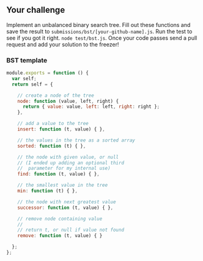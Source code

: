 ## Your challenge

Implement an unbalanced binary search tree. Fill out these functions
and save the result to `submissions/bst/[your-github-name].js`. Run
the test to see if you got it right. `node test/bst.js`. Once your
code passes send a pull request and add your solution to the freezer!

### BST template

```js
module.exports = function () {
  var self;
  return self = {

    // create a node of the tree
    node: function (value, left, right) {
      return { value: value, left: left, right: right };
    },

    // add a value to the tree
    insert: function (t, value) { },

    // the values in the tree as a sorted array
    sorted: function (t) { },

    // the node with given value, or null
    // (I ended up adding an optional third
    //  parameter for my internal use)
    find: function (t, value) { },

    // the smallest value in the tree
    min: function (t) { },

    // the node with next greatest value
    successor: function (t, value) { },

    // remove node containing value
    //
    // return t, or null if value not found
    remove: function (t, value) { }

  };
};
```
